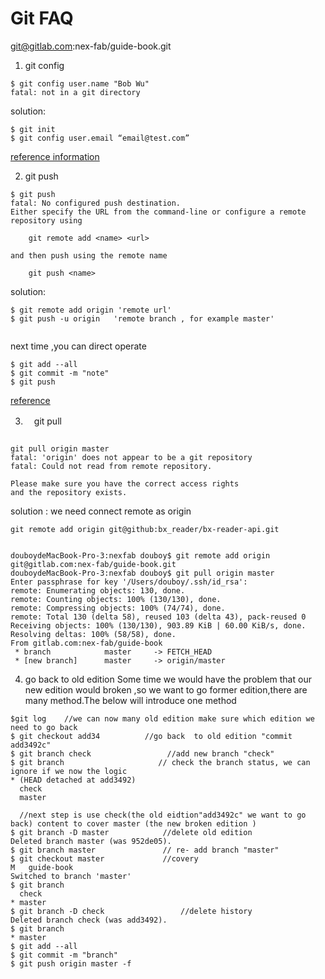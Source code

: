 # Git FAQ




git@gitlab.com:nex-fab/guide-book.git


1. git config 

```
$ git config user.name "Bob Wu"
fatal: not in a git directory
```
solution:

```
$ git init 
$ git config user.email “email@test.com” 
```
[reference information](https://blog.csdn.net/Esc_Tab_End/article/details/84144063)

2. git push

```
$ git push
fatal: No configured push destination.
Either specify the URL from the command-line or configure a remote repository using
 
    git remote add <name> <url>
 
and then push using the remote name
 
    git push <name>
```
solution:

```
$ git remote add origin 'remote url'
$ git push -u origin   'remote branch , for example master'
 
``` 
 next time ,you can direct operate
 
 
```  
$ git add --all
$ git commit -m "note"
$ git push

``` 
[reference](https://blog.csdn.net/COCOLI_BK/article/details/97921497)


3. 　git pull

``` 

git pull origin master
fatal: 'origin' does not appear to be a git repository
fatal: Could not read from remote repository.

Please make sure you have the correct access rights
and the repository exists.
``` 
solution : we need connect remote as origin 

`git remote add origin git@github:bx_reader/bx-reader-api.git`


``` 

douboydeMacBook-Pro-3:nexfab douboy$ git remote add origin git@gitlab.com:nex-fab/guide-book.git
douboydeMacBook-Pro-3:nexfab douboy$ git pull origin master
Enter passphrase for key '/Users/douboy/.ssh/id_rsa': 
remote: Enumerating objects: 130, done.
remote: Counting objects: 100% (130/130), done.
remote: Compressing objects: 100% (74/74), done.
remote: Total 130 (delta 58), reused 103 (delta 43), pack-reused 0
Receiving objects: 100% (130/130), 903.89 KiB | 60.00 KiB/s, done.
Resolving deltas: 100% (58/58), done.
From gitlab.com:nex-fab/guide-book
 * branch            master     -> FETCH_HEAD
 * [new branch]      master     -> origin/master

``` 

4. go back to old edition
Some time we would have the problem that our new edition would broken ,so we want to go former edition,there are many method.The below will introduce one method

``` 
$git log    //we can now many old edition make sure which edition we need to go back 
$ git checkout add34          //go back  to old edition "commit add3492c"
$ git branch check                 //add new branch "check"
$ git branch                     // check the branch status, we can ignore if we now the logic
* (HEAD detached at add3492)
  check
  master

  //next step is use check(the old eidtion"add3492c" we want to go back) content to cover master (the new broken edition )
$ git branch -D master            //delete old edition
Deleted branch master (was 952de05).
$ git branch master               // re- add branch "master"
$ git checkout master             //covery  
M	guide-book
Switched to branch 'master'
$ git branch 
  check
* master
$ git branch -D check                 //delete history
Deleted branch check (was add3492).
$ git branch
* master
$ git add --all
$ git commit -m "branch"
$ git push origin master -f

``` 


